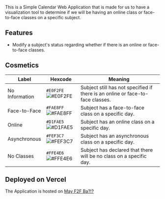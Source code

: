 This is a Simple Calendar Web Application that is made for us to have a visualization tool to determine if we will be having an online class or face-to-face classes on a specific subject.

## Features

- Modify a subject's status regarding whether if there is an online or face-to-face classes.

## Cosmetics

| **Label**      | **Hexcode**                                                        | **Meaning**                                                                    |
| -------------- | ------------------------------------------------------------------ | ------------------------------------------------------------------------------ |
| No Information | `#E0F2FE` ![#E0F2FE](https://placehold.co/15x15/E0F2FE/E0F2FE.png) | Subject still has not specified if there is an online or face-to-face classes. |
| Face-to-Face   | `#FAE8FF` ![#FAE8FF](https://placehold.co/15x15/FAE8FF/FAE8FF.png) | Subject has a face-to-face class on a specific day.                            |
| Online         | `#D1FAE5` ![#D1FAE5](https://placehold.co/15x15/D1FAE5/D1FAE5.png) | Subject has an online class on a specific day.                                 |
| Asynchronous         | `#FEF3C7` ![#FEF3C7](https://placehold.co/15x15/FEF3C7/FEF3C7.png) | Subject has an asynchronous class on a specific day.                                 |
| No Classes         | `#FFE4E6` ![#FFE4E6](https://placehold.co/15x15/FFE4E6/FFE4E6.png) | Subject has declared that there will be no class on a specific day.                                 |

## Deployed on Vercel

The Application is hosted on [May F2F Ba?!?](https://may-f2f-ba.vercel.app/)
